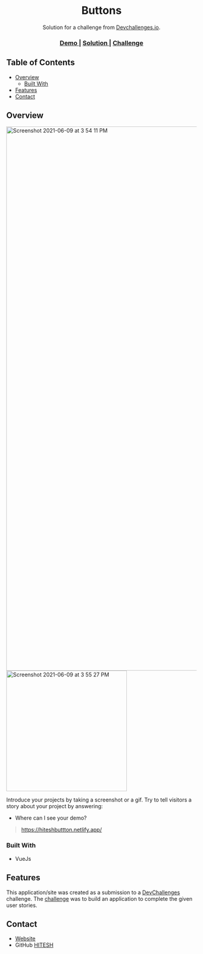 <!-- Please update value in the {}  -->

<h1 align="center">Buttons</h1>

<div align="center">
   Solution for a challenge from  <a href="http://devchallenges.io" target="_blank">Devchallenges.io</a>.
</div>

<div align="center">
  <h3>
    <a href="https://hiteshbuttton.netlify.app/">
      Demo
    </a>
    <span> | </span>
    <a href="https://hiteshbuttton.netlify.app/">
      Solution
    </a>
    <span> | </span>
    <a href="https://devchallenges.io/challenges/Jymh2b2FyebRTUljkNcb">
      Challenge
    </a>
  </h3>
</div>

<!-- TABLE OF CONTENTS -->

## Table of Contents

- [Overview](#overview)
  - [Built With](#built-with)
- [Features](#features)
- [Contact](#contact)

<!-- OVERVIEW -->

## Overview

<img width="1439" alt="Screenshot 2021-06-09 at 3 54 11 PM" src="https://user-images.githubusercontent.com/58116679/121374147-4a435400-c95d-11eb-9f48-96c5d5d723a7.png">

<img width="319" alt="Screenshot 2021-06-09 at 3 55 27 PM" src="https://user-images.githubusercontent.com/58116679/121374170-4f080800-c95d-11eb-8e86-00a25b089a69.png">


Introduce your projects by taking a screenshot or a gif. Try to tell visitors a story about your project by answering:

- Where can I see your demo?
> https://hiteshbuttton.netlify.app/

### Built With

<!-- This section should list any major frameworks that you built your project using. Here are a few examples.-->

- VueJs

## Features

<!-- List the features of your application or follow the template. Don't share the figma file here :) -->

This application/site was created as a submission to a [DevChallenges](https://devchallenges.io/challenges) challenge. The [challenge](https://devchallenges.io/challenges/Jymh2b2FyebRTUljkNcb) was to build an application to complete the given user stories.

## Contact

- [Website](https://hiteshbuttton.netlify.app/)
- GitHub [HITESH](https://github.com/hitesh-coder)
